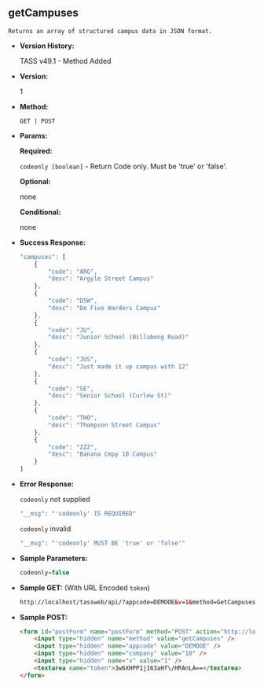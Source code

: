 **getCampuses**
----
	Returns an array of structured campus data in JSON format.

* **Version History:**

	TASS v49.1 - Method Added

* **Version:**

	1

* **Method:**

	`GET | POST`
  
* **Params:**

   **Required:**
 
	`codeonly [boolean]` - Return Code only. Must be 'true' or 'false'.                    

   **Optional:**

	none

   **Conditional:**

	none

* **Success Response:**

    ```javascript
    "campuses": [
		{
			"code": "ARG",
			"desc": "Argyle Street Campus"
		},
		{
			"code": "D5W",
			"desc": "De Five Warders Campus"
		},
		{
			"code": "JU",
			"desc": "Junior School (Billabong Road)"
		},
		{
			"code": "JUS",
			"desc": "Just made it up campus with 12"
		},
		{
			"code": "SE",
			"desc": "Senior School (Curlew St)"
		},
		{
			"code": "THO",
			"desc": "Thompson Street Campus"
		},
		{
			"code": "ZZZ",
			"desc": "Banana Cmpy 10 Campus"
		}
	]
    ```
 
* **Error Response:**

    `codeonly` not supplied
    ```javascript
    "__msg": "'codeonly' IS REQUIRED"
    ```

    `codeonly` invalid
    ```javascript
    "__msg": "'codeonly' MUST BE 'true' or 'false'"
    ```
    
* **Sample Parameters:**

	```javascript
	codeonly=false
	```

* **Sample GET:** (With URL Encoded `token`)

	```HTML
	http://localhost/tassweb/api/?appcode=DEMOOE&v=1&method=GetCampuses&token=3w6XHPP1j163aHf%2FHRAnLA%3D%3D&company=10
	```
  
* **Sample POST:**

	```HTML
	<form id="postForm" name="postForm" method="POST" action="http://localhost/tassweb/api/">
		<input type="hidden" name="method" value="getCampuses" />
		<input type="hidden" name="appcode" value="DEMOOE" />
		<input type="hidden" name="company" value="10" />
		<input type="hidden" name="v" value="1" />
		<textarea name="token">3w6XHPP1j163aHf\/HRAnLA==</textarea>
	</form>
	```